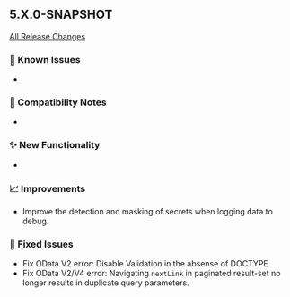 ## 5.X.0-SNAPSHOT

[All Release Changes](https://github.com/SAP/cloud-sdk-java/releases)

### 🚧 Known Issues

- 

### 🔧 Compatibility Notes

- 

### ✨ New Functionality

- 

### 📈 Improvements

- Improve the detection and masking of secrets when logging data to debug.

### 🐛 Fixed Issues

- Fix OData V2 error: Disable Validation in the absense of DOCTYPE
- Fix OData V2/V4 error: Navigating `nextLink` in paginated result-set no longer results in duplicate query parameters.
